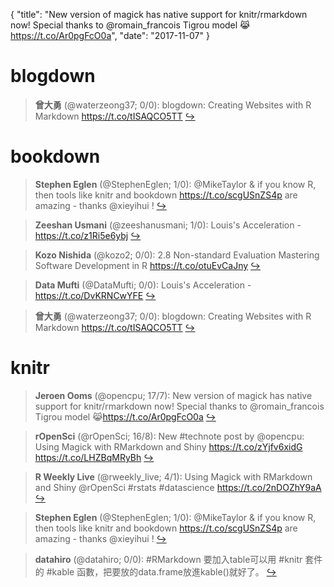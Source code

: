 {
  "title": "New version of magick has native support for knitr/rmarkdown now! Special thanks to @romain_francois Tigrou model 😹https://t.co/Ar0pgFcO0a",
  "date": "2017-11-07"
}

# blogdown

> **曾大勇** (@waterzeong37; 0/0): blogdown: Creating Websites with R Markdown https://t.co/tISAQCO5TT  [&#8618;](https://twitter.com/xieyihui/status/927456706052763648)

<!-- -->


# bookdown

> **Stephen Eglen** (@StephenEglen; 1/0): @MikeTaylor &amp; if you know R, then tools like knitr and bookdown https://t.co/scgUSnZS4p are amazing - thanks @xieyihui !  [&#8618;](https://twitter.com/xieyihui/status/927527795009511424)

<!-- -->


> **Zeeshan Usmani** (@zeeshanusmani; 1/0): Louis's Acceleration - https://t.co/z1Ri5e6ybj  [&#8618;](https://twitter.com/xieyihui/status/927519703005908992)

<!-- -->


> **Kozo Nishida** (@kozo2; 0/0): 2.8 Non-standard Evaluation
Mastering Software Development in R https://t.co/otuEvCaJny  [&#8618;](https://twitter.com/xieyihui/status/927642961281662976)

<!-- -->


> **Data Mufti** (@DataMufti; 0/0): Louis's Acceleration - https://t.co/DvKRNCwYFE  [&#8618;](https://twitter.com/xieyihui/status/927517224172244992)

<!-- -->


> **曾大勇** (@waterzeong37; 0/0): blogdown: Creating Websites with R Markdown https://t.co/tISAQCO5TT  [&#8618;](https://twitter.com/xieyihui/status/927456706052763648)

<!-- -->


# knitr

> **Jeroen Ooms** (@opencpu; 17/7): New version of magick has native support for knitr/rmarkdown now! Special thanks to @romain_francois Tigrou model 😹https://t.co/Ar0pgFcO0a  [&#8618;](https://twitter.com/xieyihui/status/927602940151586820)

<!-- -->


> **rOpenSci** (@rOpenSci; 16/8): New #technote post by @opencpu: Using Magick with RMarkdown and Shiny https://t.co/zYjfv6xidG https://t.co/LHZBqMRyBh  [&#8618;](https://twitter.com/xieyihui/status/927600857453092866)

<!-- -->


> **R Weekly Live** (@rweekly_live; 4/1): Using Magick with RMarkdown and Shiny @rOpenSci #rstats #datascience https://t.co/2nDOZhY9aA  [&#8618;](https://twitter.com/xieyihui/status/927601099284140032)

<!-- -->


> **Stephen Eglen** (@StephenEglen; 1/0): @MikeTaylor &amp; if you know R, then tools like knitr and bookdown https://t.co/scgUSnZS4p are amazing - thanks @xieyihui !  [&#8618;](https://twitter.com/xieyihui/status/927527795009511424)

<!-- -->


> **datahiro** (@datahiro; 0/0): #RMarkdown 要加入table可以用 #knitr 套件的 #kable 函數，把要放的data.frame放進kable()就好了。  [&#8618;](https://twitter.com/xieyihui/status/927483280445751296)

<!-- -->


